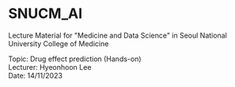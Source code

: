 # SNUCM_AI

Lecture Material for "Medicine and Data Science" in Seoul National University College of Medicine

Topic: Drug effect prediction (Hands-on)  
Lecturer: Hyeonhoon Lee  
Date: 14/11/2023  
